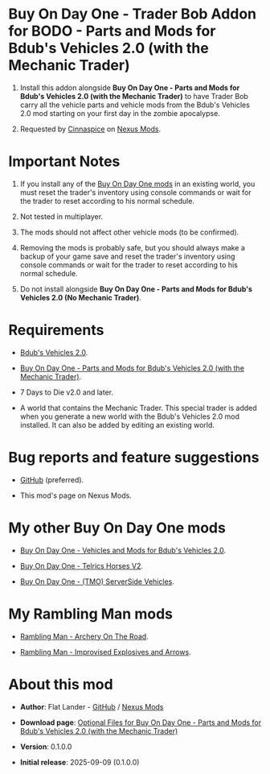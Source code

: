 # Buy On Day One - Trader Bob Addon for BODO - Parts and Mods for Bdub's Vehicles 2.0 (with the Mechanic Trader)

1. Install this addon alongside **Buy On Day One - Parts and Mods for Bdub's Vehicles 2.0 (with the Mechanic Trader)** to have Trader Bob carry all the vehicle parts and vehicle mods from the Bdub's Vehicles 2.0 mod starting on your first day in the zombie apocalypse.

2. Requested by [Cinnaspice](https://next.nexusmods.com/profile/Cinnaspice) on [Nexus Mods](https://www.nexusmods.com/7daystodie/mods/8581?tab=posts&comment_id=159163228).

# Important Notes 

1. If you install any of the [Buy On Day One mods](https://next.nexusmods.com/profile/flatlanderone/mods) in an existing world, you must reset the trader's inventory using console commands or wait for the trader to reset according to his normal schedule.

2. Not tested in multiplayer.

3. The mods should not affect other vehicle mods (to be confirmed).

4. Removing the mods is probably safe, but you should always make a backup of your game save and reset the trader's inventory using console commands or wait for the trader to reset according to his normal schedule.

5. Do not install alongside **Buy On Day One - Parts and Mods for Bdub's Vehicles 2.0 (No Mechanic Trader)**.

# Requirements

- [Bdub's Vehicles 2.0](https://www.nexusmods.com/7daystodie/mods/342).

- [Buy On Day One - Parts and Mods for Bdub's Vehicles 2.0 (with the Mechanic Trader)](https://www.nexusmods.com/7daystodie/mods/8581).

- 7 Days to Die v2.0 and later.

- A world that contains the Mechanic Trader. This special trader is added when you generate a new world with the Bdub's Vehicles 2.0 mod installed. It can also be added by editing an existing world.

# Bug reports and feature suggestions

- [GitHub](https://github.com/flatlanderone/flatlander-releases/issues) (preferred).

- This mod's page on Nexus Mods.

# My other Buy On Day One mods

- [Buy On Day One - Vehicles and Mods for Bdub's Vehicles 2.0](https://www.nexusmods.com/7daystodie/mods/8565).

- [Buy On Day One - Telrics Horses V2](https://www.nexusmods.com/7daystodie/mods/8371).

- [Buy On Day One - (TMO) ServerSide Vehicles](https://www.nexusmods.com/7daystodie/mods/8378).

# My Rambling Man mods

- [Rambling Man - Archery On The Road](https://www.nexusmods.com/7daystodie/mods/8512).

- [Rambling Man - Improvised Explosives and Arrows](https://www.nexusmods.com/7daystodie/mods/8456).

# About this mod

- **Author**: Flat Lander - [GitHub](https://github.com/flatlanderone/flatlander-releases) / [Nexus Mods](https://next.nexusmods.com/profile/flatlanderone)

- **Download page**: [Optional Files for Buy On Day One - Parts and Mods for Bdub's Vehicles 2.0 (with the Mechanic Trader)](https://www.nexusmods.com/7daystodie/mods/8581)

- **Version**: 0.1.0.0

- **Initial release**: 2025-09-09 (0.1.0.0)

